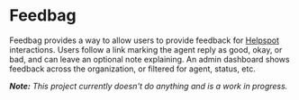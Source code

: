 # Feedbag

Feedbag provides a way to allow users to provide feedback for [Helpspot](http://www.helpspot.com/) interactions. Users follow a link marking the agent reply as good, okay, or bad, and can leave an optional note explaining. An admin dashboard shows feedback across the organization, or filtered for agent, status, etc.

_**Note:** This project currently doesn't do anything and is a work in progress._